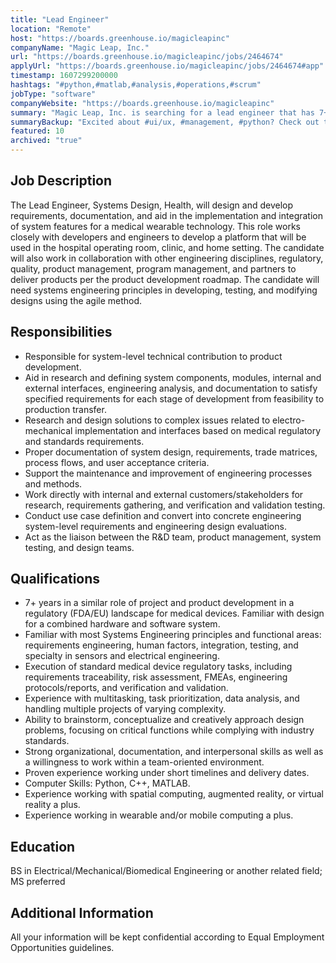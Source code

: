 ```yaml
---
title: "Lead Engineer"
location: "Remote"
host: "https://boards.greenhouse.io/magicleapinc"
companyName: "Magic Leap, Inc."
url: "https://boards.greenhouse.io/magicleapinc/jobs/2464674"
applyUrl: "https://boards.greenhouse.io/magicleapinc/jobs/2464674#app"
timestamp: 1607299200000
hashtags: "#python,#matlab,#analysis,#operations,#scrum"
jobType: "software"
companyWebsite: "https://boards.greenhouse.io/magicleapinc"
summary: "Magic Leap, Inc. is searching for a lead engineer that has 7+ years in a similar role of project and product development in a regulatory."
summaryBackup: "Excited about #ui/ux, #management, #python? Check out this job post!"
featured: 10
archived: "true"
---
```


## Job Description

The Lead Engineer, Systems Design, Health, will design and develop requirements, documentation, and aid in the implementation and integration of system features for a medical wearable technology. This role works closely with developers and engineers to develop a platform that will be used in the hospital operating room, clinic, and home setting. The candidate will also work in collaboration with other engineering disciplines, regulatory, quality, product management, program management, and partners to deliver products per the product development roadmap. The candidate will need systems engineering principles in developing, testing, and modifying designs using the agile method.

## Responsibilities

*   Responsible for system-level technical contribution to product development. 
*   Aid in research and defining system components, modules, internal and external interfaces, engineering analysis, and documentation to satisfy specified requirements for each stage of development from feasibility to production transfer.
*   Research and design solutions to complex issues related to electro-mechanical implementation and interfaces based on medical regulatory and standards requirements.
*   Proper documentation of system design, requirements, trade matrices, process flows, and user acceptance criteria.
*   Support the maintenance and improvement of engineering processes and methods.
*   Work directly with internal and external customers/stakeholders for research, requirements gathering, and verification and validation testing.
*   Conduct use case definition and convert into concrete engineering system-level requirements and engineering design evaluations.
*   Act as the liaison between the R&D team, product management, system testing, and design teams.

## Qualifications

*   7+ years in a similar role of project and product development in a regulatory (FDA/EU) landscape for medical devices. Familiar with design for a combined hardware and software system.
*   Familiar with most Systems Engineering principles and functional areas: requirements engineering, human factors, integration, testing, and specialty in sensors and electrical engineering.
*   Execution of standard medical device regulatory tasks, including requirements traceability, risk assessment, FMEAs, engineering protocols/reports, and verification and validation.
*   Experience with multitasking, task prioritization, data analysis, and handling multiple projects of varying complexity.
*   Ability to brainstorm, conceptualize and creatively approach design problems, focusing on critical functions while complying with industry standards.
*   Strong organizational, documentation, and interpersonal skills as well as a willingness to work within a team-oriented environment.
*   Proven experience working under short timelines and delivery dates.
*   Computer Skills: Python, C++, MATLAB.
*   Experience working with spatial computing, augmented reality, or virtual reality a plus.
*   Experience working in wearable and/or mobile computing a plus.

## Education

BS in Electrical/Mechanical/Biomedical Engineering or another related field; MS preferred

## Additional Information

All your information will be kept confidential according to Equal Employment Opportunities guidelines.
